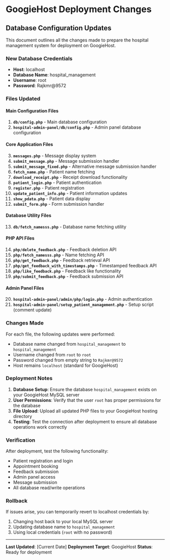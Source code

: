 # GoogieHost Deployment Changes

## Database Configuration Updates

This document outlines all the changes made to prepare the hospital management system for deployment on GoogieHost.

### New Database Credentials

- **Host**: localhost
- **Database Name**: hospital_management
- **Username**: root
- **Password**: Rajkmr@9572

### Files Updated

#### Main Configuration Files
1. **`db/config.php`** - Main database configuration
2. **`hospital-admin-panel/db/config.php`** - Admin panel database configuration

#### Core Application Files
3. **`messages.php`** - Message display system
4. **`submit_message.php`** - Message submission handler
5. **`submit_message_fixed.php`** - Alternative message submission handler
6. **`fetch_name.php`** - Patient name fetching
7. **`download_receipt.php`** - Receipt download functionality
8. **`patient_login.php`** - Patient authentication
9. **`register.php`** - Patient registration
10. **`update_patient_info.php`** - Patient information updates
11. **`show_pdata.php`** - Patient data display
12. **`submit_form.php`** - Form submission handler

#### Database Utility Files
13. **`db/fetch_namesss.php`** - Database name fetching utility

#### PHP API Files
14. **`php/delete_feedback.php`** - Feedback deletion API
15. **`php/fetch_namesss.php`** - Name fetching API
16. **`php/get_feedback.php`** - Feedback retrieval API
17. **`php/get_feedback_with_timestamps.php`** - Timestamped feedback API
18. **`php/like_feedback.php`** - Feedback like functionality
19. **`php/submit_feedback.php`** - Feedback submission API

#### Admin Panel Files
20. **`hospital-admin-panel/admin/php/login.php`** - Admin authentication
21. **`hospital-admin-panel/setup_patient_management.php`** - Setup script (comment update)

### Changes Made

For each file, the following updates were performed:
- Database name changed from `hospital_management` to `hospital_management`
- Username changed from `root` to `root`
- Password changed from empty string to `Rajkmr@9572`
- Host remains `localhost` (standard for GoogieHost)

### Deployment Notes

1. **Database Setup**: Ensure the database `hospital_management` exists on your GoogieHost MySQL server
2. **User Permissions**: Verify that the user `root` has proper permissions for the database
3. **File Upload**: Upload all updated PHP files to your GoogieHost hosting directory
4. **Testing**: Test the connection after deployment to ensure all database operations work correctly

### Verification

After deployment, test the following functionality:
- Patient registration and login
- Appointment booking
- Feedback submission
- Admin panel access
- Message submission
- All database read/write operations

### Rollback

If issues arise, you can temporarily revert to localhost credentials by:
1. Changing host back to your local MySQL server
2. Updating database name to `hospital_management`
3. Using local credentials (`root` with no password)

---

**Last Updated**: [Current Date]
**Deployment Target**: GoogieHost
**Status**: Ready for deployment
